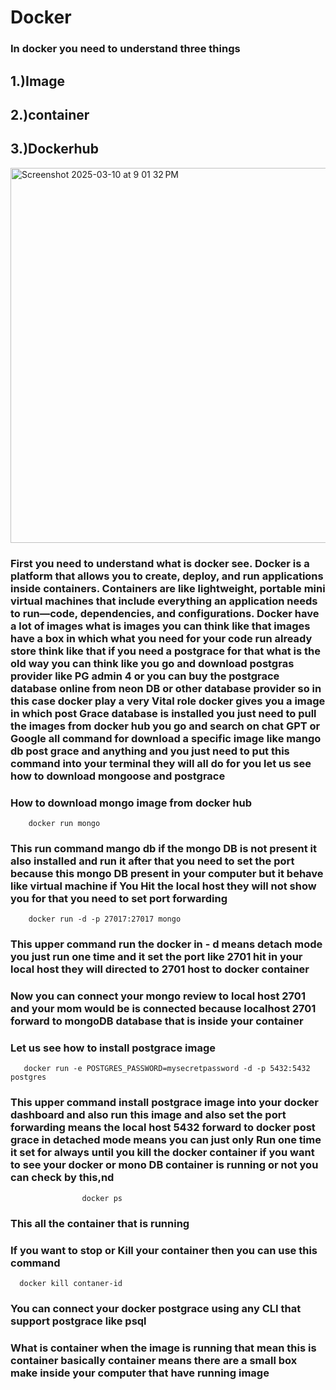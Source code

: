 # Docker 
### In docker you need to understand three things 
## 1.)Image 
## 2.)container 
## 3.)Dockerhub 
<img width="600" alt="Screenshot 2025-03-10 at 9 01 32 PM" src="https://github.com/user-attachments/assets/b2aa6990-1904-4e3f-94ba-949deae36182" />


### First you need to understand what is docker see. Docker is a platform that allows you to create, deploy, and run applications inside containers. Containers are like lightweight, portable mini virtual machines that include everything an application needs to run—code, dependencies, and configurations. Docker have a lot of images what is images you can think like that images have a box in which what you need for your code run already store think like that if you need a postgrace for that what is the old way you can think like you go and download postgras provider like PG admin 4 or you can buy the postgrace database online from neon DB or other database provider so in this case docker play a very Vital role docker gives you a image in which post Grace database is installed you just need to pull the images from docker hub you go and search on chat GPT or Google all command for download a specific image like mango db post grace and anything and you just need to put this command into your terminal they will all do for you let us see how to download mongoose and postgrace 
### How to download mongo image from docker hub 

        docker run mongo 
### This run command mango db if the mongo DB is not present it also installed and run it after that you need to set the port because this mongo DB present in your computer but it behave like virtual machine if You Hit the local host they will not show you for that you need to set port forwarding 
 
        docker run -d -p 27017:27017 mongo 

### This upper command run the docker in - d means detach mode you just run one time and it set the port like 2701 hit in your local host they will directed to 2701 host to docker container 

### Now you can connect your mongo review to local host 2701 and your mom would be is connected because localhost 2701 forward to mongoDB database that is inside your container 

### Let us see how to install postgrace image 

       docker run -e POSTGRES_PASSWORD=mysecretpassword -d -p 5432:5432 postgres 

### This upper command install postgrace image into your docker dashboard and also run this image and also set the port forwarding means the local host 5432 forward to docker post grace in detached mode means you can just only Run one time it set for always until you kill the docker container if you want to see your docker or mono DB container is running or not you can check by this,nd 

                    docker ps 
### This all the container that is running 
### If you want to stop or Kill your container then you can use this command 

      docker kill contaner-id 

### You can connect your docker postgrace using any CLI that support postgrace like psql 


### What is container when the image is running that mean this is container basically container means there are a small box make inside your computer that have running image 

